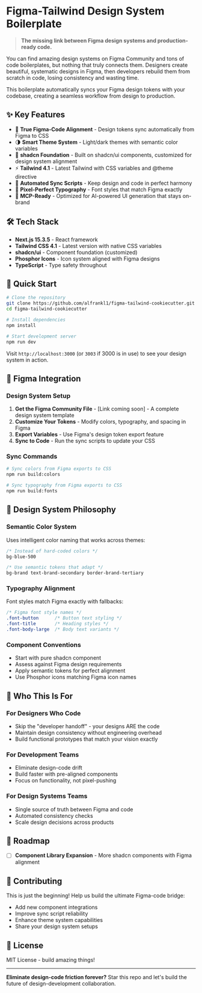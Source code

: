 # Figma-Tailwind Design System Boilerplate

> **The missing link between Figma design systems and production-ready code.**

You can find amazing design systems on Figma Community and tons of code boilerplates, but nothing that truly connects them. Designers create beautiful, systematic designs in Figma, then developers rebuild them from scratch in code, losing consistency and wasting time.

This boilerplate automatically syncs your Figma design tokens with your codebase, creating a seamless workflow from design to production.

## ✨ Key Features

- 🎨 **True Figma-Code Alignment** - Design tokens sync automatically from Figma to CSS
- 🌗 **Smart Theme System** - Light/dark themes with semantic color variables
- 🧩 **shadcn Foundation** - Built on shadcn/ui components, customized for design system alignment
- ⚡ **Tailwind 4.1** - Latest Tailwind with CSS variables and @theme directive
- 🔄 **Automated Sync Scripts** - Keep design and code in perfect harmony
- 📐 **Pixel-Perfect Typography** - Font styles that match Figma exactly
- 🎯 **MCP-Ready** - Optimized for AI-powered UI generation that stays on-brand

## 🛠 Tech Stack

- **Next.js 15.3.5** - React framework
- **Tailwind CSS 4.1** - Latest version with native CSS variables
- **shadcn/ui** - Component foundation (customized)
- **Phosphor Icons** - Icon system aligned with Figma designs
- **TypeScript** - Type safety throughout

## 🚀 Quick Start

```bash
# Clone the repository
git clone https://github.com/alfrankl1/figma-tailwind-cookiecutter.git
cd figma-tailwind-cookiecutter

# Install dependencies
npm install

# Start development server
npm run dev
```

Visit `http://localhost:3000` (or `3003` if 3000 is in use) to see your design system in action.

## 🎨 Figma Integration

### Design System Setup
1. **Get the Figma Community File** - [Link coming soon] - A complete design system template
2. **Customize Your Tokens** - Modify colors, typography, and spacing in Figma
3. **Export Variables** - Use Figma's design token export feature
4. **Sync to Code** - Run the sync scripts to update your CSS

### Sync Commands
```bash
# Sync colors from Figma exports to CSS
npm run build:colors

# Sync typography from Figma exports to CSS  
npm run build:fonts
```


## 🎯 Design System Philosophy

### Semantic Color System
Uses intelligent color naming that works across themes:
```css
/* Instead of hard-coded colors */
bg-blue-500

/* Use semantic tokens that adapt */
bg-brand text-brand-secondary border-brand-tertiary
```

### Typography Alignment
Font styles match Figma exactly with fallbacks:
```css
/* Figma font style names */
.font-button      /* Button text styling */
.font-title       /* Heading styles */
.font-body-large  /* Body text variants */
```

### Component Conventions
- Start with pure shadcn component
- Assess against Figma design requirements  
- Apply semantic tokens for perfect alignment
- Use Phosphor icons matching Figma icon names

## 🎪 Who This Is For

### For Designers Who Code
- Skip the "developer handoff" - your designs ARE the code
- Maintain design consistency without engineering overhead
- Build functional prototypes that match your vision exactly

### For Development Teams
- Eliminate design-code drift
- Build faster with pre-aligned components
- Focus on functionality, not pixel-pushing

### For Design Systems Teams
- Single source of truth between Figma and code
- Automated consistency checks
- Scale design decisions across products

## 🔮 Roadmap

- [ ] **Component Library Expansion** - More shadcn components with Figma alignment

## 🤝 Contributing

This is just the beginning! Help us build the ultimate Figma-code bridge:
- Add new component integrations
- Improve sync script reliability  
- Enhance theme system capabilities
- Share your design system setups

## 📄 License

MIT License - build amazing things!

---

**Eliminate design-code friction forever?** Star this repo and let's build the future of design-development collaboration.
